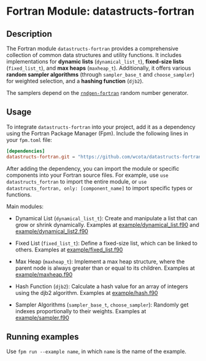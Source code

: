 # Fortran Module: datastructs-fortran

## Description

The Fortran module `datastructs-fortran` provides a comprehensive collection of common data structures and utility functions. It includes implementations for **dynamic lists** (`dynamical_list_t`), **fixed-size lists** (`fixed_list_t`), and **max heaps** (`maxheap_t`). Additionally, it offers various **random sampler algorithms** (through `sampler_base_t` and `choose_sampler`) for weighted selection, and a **hashing function** (`djb2`).

The samplers depend on the [`rndgen-fortran`](https://github.com/wcota/rndgen-fortran/) random number generator.

## Usage

To integrate `datastructs-fortran` into your project, add it as a dependency using the Fortran Package Manager (Fpm). Include the following lines in your `fpm.toml` file:

```toml
[dependencies]
datastructs-fortran.git = "https://github.com/wcota/datastructs-fortran"
```

After adding the dependency, you can import the module or specific components into your Fortran source files. For example, use `use datastructs_fortran` to import the entire module, or `use datastructs_fortran, only: [component_name]` to import specific types or functions.

Main modules:

- Dynamical List (`dynamical_list_t`): Create and manipulate a list that can grow or shrink dynamically. Examples at [example/dynamical_list.f90](./example/dynamical_list.f90) and [example/dynamical_list2.f90](./example/dynamical_list2.f90)

- Fixed List (`fixed_list_t`): Define a fixed-size list, which can be linked to others. Examples at [example/fixed_list.f90](./example/fixed_list.f90)

- Max Heap (`maxheap_t`): Implement a max heap structure, where the parent node is always greater than or equal to its children. Examples at [example/maxheap.f90](./example/maxheap.f90)

- Hash Function (`djb2`): Calculate a hash value for an array of integers using the djb2 algorithm. Examples at [example/hash.f90](./example/hash.f90)

- Sampler Algorithms (`sampler_base_t`, `choose_sampler`): Randomly get indexes proportionally to their weights. Examples at [example/sampler.f90](./example/sampler.f90)

## Running examples

Use `fpm run --example name`, in which `name` is the name of the example.
